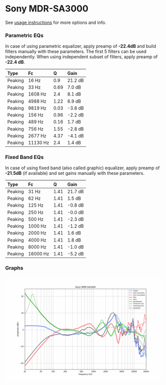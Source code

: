 # Sony MDR-SA3000
See [usage instructions](https://github.com/jaakkopasanen/AutoEq#usage) for more options and info.

### Parametric EQs
In case of using parametric equalizer, apply preamp of **-22.4dB** and build filters manually
with these parameters. The first 5 filters can be used independently.
When using independent subset of filters, apply preamp of **-22.4 dB**.

| Type    | Fc       |    Q | Gain    |
|:--------|:---------|:-----|:--------|
| Peaking | 16 Hz    | 0.9  | 21.2 dB |
| Peaking | 33 Hz    | 0.69 | 7.0 dB  |
| Peaking | 1608 Hz  | 2.4  | 8.1 dB  |
| Peaking | 4988 Hz  | 1.22 | 6.9 dB  |
| Peaking | 9819 Hz  | 0.03 | -3.8 dB |
| Peaking | 156 Hz   | 0.96 | -2.2 dB |
| Peaking | 489 Hz   | 0.16 | 1.7 dB  |
| Peaking | 756 Hz   | 1.55 | -2.8 dB |
| Peaking | 2677 Hz  | 4.37 | -4.1 dB |
| Peaking | 11130 Hz | 2.4  | 1.4 dB  |

### Fixed Band EQs
In case of using fixed band (also called graphic) equalizer, apply preamp of **-21.5dB**
(if available) and set gains manually with these parameters.

| Type    | Fc       |    Q | Gain    |
|:--------|:---------|:-----|:--------|
| Peaking | 31 Hz    | 1.41 | 21.7 dB |
| Peaking | 62 Hz    | 1.41 | 1.5 dB  |
| Peaking | 125 Hz   | 1.41 | -0.8 dB |
| Peaking | 250 Hz   | 1.41 | -0.0 dB |
| Peaking | 500 Hz   | 1.41 | -2.3 dB |
| Peaking | 1000 Hz  | 1.41 | -1.2 dB |
| Peaking | 2000 Hz  | 1.41 | 1.6 dB  |
| Peaking | 4000 Hz  | 1.41 | 1.8 dB  |
| Peaking | 8000 Hz  | 1.41 | -1.0 dB |
| Peaking | 16000 Hz | 1.41 | -5.2 dB |

### Graphs
![](./Sony%20MDR-SA3000.png)